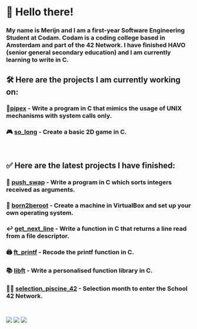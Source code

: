 # 👋 Hello there!

### My name is Merijn and I am a first-year Software Engineering Student at Codam. Codam is a coding college based in Amsterdam and part of the 42 Network. I have finished HAVO (senior general secondary education) and I am currently learning to write in C.

## 🛠️ Here are the projects I am currently working on:
### 🪈[pipex](https://github.com/merijnjong/pipex) - Write a program in C that mimics the usage of UNIX mechanisms with system calls only. <br />
### 🎮 [so_long](https://github.com/merijnjong/so_long) - Create a basic 2D game in C. <br />
<br />

## ✅ Here are the latest projects I have finished:
### 🔢 [push_swap](https://github.com/merijnjong/push_swap) - Write a program in C which sorts integers received as arguments. <br />
### 🤖 [born2beroot](https://github.com/merijnjong/born2beroot) - Create a machine in VirtualBox and set up your own operating system. <br />
### ↩️ [get_next_line](https://github.com/merijnjong/get_next_line) - Write a function in C that returns a line read from a file descriptor. <br />
### 🖨️ [ft_printf](https://github.com/merijnjong/ft_printf) - Recode the printf function in C. <br />
### 📚 [libft](https://github.com/merijnjong/libft) - Write a personalised function library in C. <br />
### 🏊‍♂️ [selection_piscine_42](https://github.com/merijnjong/selection_piscine_42) - Selection month to enter the School 42 Network. <br />
<br />

![](http://github-profile-summary-cards.vercel.app/api/cards/profile-details?username=merijnjong&theme=aura)
![](http://github-profile-summary-cards.vercel.app/api/cards/repos-per-language?username=merijnjong&theme=aura)
![](http://github-profile-summary-cards.vercel.app/api/cards/productive-time?username=merijnjong&theme=aura&utcOffset=1)
